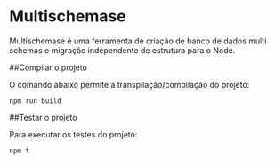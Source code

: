 # Multischemase
Multischemase é uma ferramenta de criação de banco de dados multi schemas e migração independente de estrutura para o Node.


##Compilar o projeto

O comando abaixo permite a transpilação/compilação do projeto:
```
npm run build
```

##Testar o projeto

Para executar os testes do projeto:
```
npm t
```